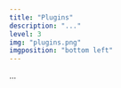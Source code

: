 ```yaml
---
title: "Plugins"
description: "..."
level: 3
img: "plugins.png"
imgposition: "bottom left"
---
```


...